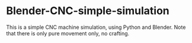 # Blender-CNC-simple-simulation
This is a simple CNC machine simulation, using Python and Blender. Note that there is only pure movement only, no crafting.
